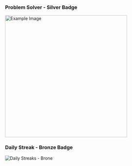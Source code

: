 ### Problem Solver - Silver Badge


<img src="![Problem Solving -  Silver](https://github.com/user-attachments/assets/fece99d4-c092-480c-9a34-0128746b7daa)" alt="Example Image" width="400">



### Daily Streak - Bronze Badge

![Daily Streaks - Brone](https://github.com/user-attachments/assets/25209022-7d30-4bf4-b9c8-dcefb4edb0e9)

